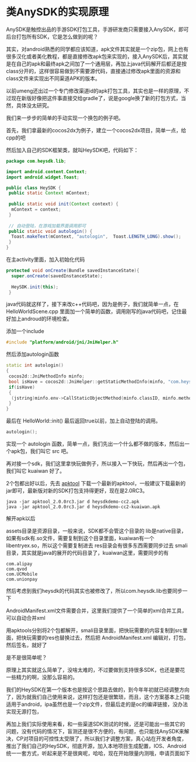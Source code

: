 类AnySDK的实现原理
=======
AnySDK是触控出品的手游SDK打包工具，手游研发商只需要接入AnySDK，即可后台打包所有SDK，它是怎么做到的呢？

其实，对android熟悉的同学都应该知道，apk文件其实就是一个zip包，网上也有很多汉化或者美化教程，都是直接修改apk包来实现的，接入AnySDK后，其实就是在自己的apk和最终apk之间加了一个通用层，再加上java代码解开后都还是按class分开的，这样很容易做到不需要源代码，直接通过修改apk里面的资源和class文件来实现出不同渠道APK的版本。

以前umeng还出过一个专门修改渠道id的apk打包工具，其实也是一样的原理，不过现在新版好像把这件事直接交给gradle了，说是google换了新的打包方式，当然，具体没太研究。

我们来一步步的简单的手动实现一个换包的例子吧。

首先，我们拿最新的cocos2dx为例子，建立一个cocos2dx项目，简单一点，给cpp的吧

然后加入自己的SDK框架类，就叫HeySDK吧，代码如下：
``` java
package com.heysdk.lib;

import android.content.Context;
import android.widget.Toast;

public class HeySDK {
 public static Context mContext;
 
 public static void init(Context context) {
  mContext = context;
 }
 
 // 自动登陆，在游戏加载界面调用即可
 public static void autologin() {
  Toast.makeText(mContext, "autologin",  Toast.LENGTH_LONG).show();
 }
}
```
在主activity里面，加入初始化代码
``` java
protected void onCreate(Bundle savedInstanceState){
  super.onCreate(savedInstanceState);
 
  HeySDK.init(this);
 }
```
java代码就这样了，接下来改c++代码吧，因为是例子，我们就简单一点，在 HelloWorldScene.cpp 里面加一个简单的函数，调用刚写的java代码吧，记住最好加上androud的环境检查。

添加一个include
``` c++
#include "platform/android/jni/JniHelper.h"
```
然后添加autologin函数
``` c++
static int autologin()
{
 cocos2d::JniMethodInfo minfo;
 bool isHave = cocos2d::JniHelper::getStaticMethodInfo(minfo, "com.heysdk.lib.HeySDK", "autologin", "()V;");
 if(isHave)
 {
  (jstring)minfo.env->CallStaticObjectMethod(minfo.classID, minfo.methodID);
 }
}
```
最后在 HelloWorld::init() 最后返回true以前，加上自动登陆的调用。
``` c++
autologin();
```
实现一个 autologin 函数，简单一点，我们先出一个什么都不做的版本，然后出一个apk包，我们叫它 src 吧。

再对接一个sdk，我们这里拿快玩做例子，所以接入一下快玩，然后再出一个包，我们叫它 kuaiwan 好了。

2个包都出好以后，先去 [apktool](http://code.google.com/p/android-apktool/) 下载一个最新的apktool，一般建议下载最新的jar即可，最新版对新的SDK打包支持得更好，现在是2.0RC3。
``` shell
java -jar apktool_2.0.0rc3.jar d heysdkdemo-cc2.apk
java -jar apktool_2.0.0rc3.jar d heysdkdemo-cc2-kuaiwan.apk
```
解开apk以后

assets目录是资源目录，一般来说，SDK都不会管这个目录的
lib是native目录，如果有sdk有.so文件，需要复制到这个目录里面，kuaiwan有一个libentryex.so，所以这个需要复制进去
res目录会有很多东西需要同步过去
smali目录，其实就是java的展开的代码目录了，kuaiwan这里，需要同步的有
```
com.alipay
com.qvod
com.UCMobile
com.unionpay
```
然后考虑到我们heysdk的代码其实也被修改了，所以com.heysdk.lib也要同步一下

AndroidManifest.xml文件需要合并，这里我们提供了一个简单的xml合并工具，可以自动合并xml

用apktools分别将2个包都解开，smali目录里面，把快玩需要的内容复制到src里面，把快玩需要的res也替换过去，然后把 AndroidManifest.xml 编辑对，打包，然后签名，就好了

是不是很简单呢？

原理上其实就这么简单了，没啥太难的，不过要做到支持很多SDK，也还是要花一些精力的啊，没那么容易的。

我们的HeySDK在第一个版本也是按这个思路去做的，到今年年初就已经调整方向了，因为就我们自己使用来说，这样打包还是很繁琐，而且，这个方案基本上只能适用于android，ipa虽然也是一个zip文件，但最后走的是oc的编译链接，没办法实现无源打包，

再加上我们实际使用来看，和一些渠道SDK测试的时候，还是可能出一些其它的问题，没有代码的情况下，盲测还是很不方便的，有问题，也只能找AnySDK来解决，CP对项目的可控性太受限了，所以我们才调整方案，真心站在开发者角度，推出了我们自己的HeySDK，彻底开源，加入本地项目生成配置，IOS、Android统一一套方式，听起来是不是很爽呢，哈哈，现在开始限量内测哦，申请页面如下
